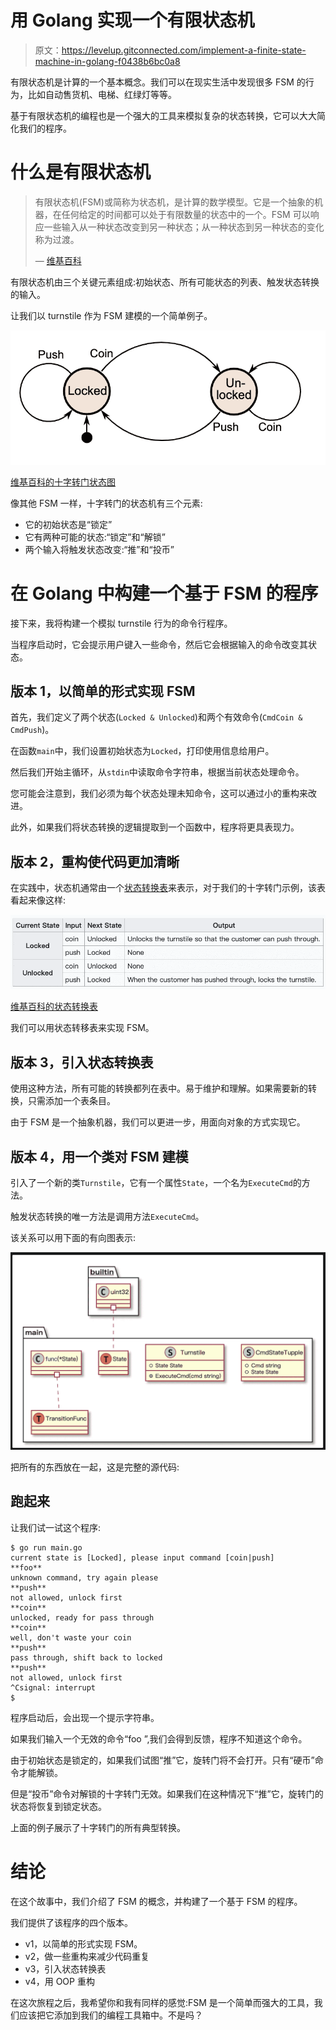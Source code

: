 # 用 Golang 实现一个有限状态机

> 原文：<https://levelup.gitconnected.com/implement-a-finite-state-machine-in-golang-f0438b6bc0a8>

有限状态机是计算的一个基本概念。我们可以在现实生活中发现很多 FSM 的行为，比如自动售货机、电梯、红绿灯等等。

基于有限状态机的编程也是一个强大的工具来模拟复杂的状态转换，它可以大大简化我们的程序。

# 什么是有限状态机

> 有限状态机(FSM)或简称为状态机，是计算的数学模型。它是一个抽象的机器，在任何给定的时间都可以处于有限数量的状态中的一个。FSM 可以响应一些输入从一种状态改变到另一种状态；从一种状态到另一种状态的变化称为过渡。
> 
> — [维基百科](https://en.wikipedia.org/wiki/Finite-state_machine)

有限状态机由三个关键元素组成:初始状态、所有可能状态的列表、触发状态转换的输入。

让我们以 turnstile 作为 FSM 建模的一个简单例子。

![](img/2602903c64eb0d87ff1a1dfcc4a84c01.png)

[维基百科的十字转门状态图](https://upload.wikimedia.org/wikipedia/commons/9/9e/Turnstile_state_machine_colored.svg)

像其他 FSM 一样，十字转门的状态机有三个元素:

*   它的初始状态是“锁定”
*   它有两种可能的状态:“锁定”和“解锁”
*   两个输入将触发状态改变:“推”和“投币”

# 在 Golang 中构建一个基于 FSM 的程序

接下来，我将构建一个模拟 turnstile 行为的命令行程序。

当程序启动时，它会提示用户键入一些命令，然后它会根据输入的命令改变其状态。

## 版本 1，以简单的形式实现 FSM

首先，我们定义了两个状态(`Locked & Unlocked`)和两个有效命令(`CmdCoin & CmdPush`)。

在函数`main`中，我们设置初始状态为`Locked`，打印使用信息给用户。

然后我们开始主循环，从`stdin`中读取命令字符串，根据当前状态处理命令。

您可能会注意到，我们必须为每个状态处理未知命令，这可以通过小的重构来改进。

此外，如果我们将状态转换的逻辑提取到一个函数中，程序将更具表现力。

## 版本 2，重构使代码更加清晰

在实践中，状态机通常由一个[状态转换表](https://en.wikipedia.org/wiki/State-transition_table)来表示，对于我们的十字转门示例，该表看起来像这样:

![](img/41c27a9d975a451ccb58ae57f6577703.png)

[维基百科的状态转换表](https://en.wikipedia.org/wiki/Finite-state_machine#Example:_coin-operated_turnstile)

我们可以用状态转移表来实现 FSM。

## 版本 3，引入状态转换表

使用这种方法，所有可能的转换都列在表中。易于维护和理解。如果需要新的转换，只需添加一个表条目。

由于 FSM 是一个抽象机器，我们可以更进一步，用面向对象的方式实现它。

## 版本 4，用一个类对 FSM 建模

引入了一个新的类`Turnstile`，它有一个属性`State`，一个名为`ExecuteCmd`的方法。

触发状态转换的唯一方法是调用方法`ExecuteCmd`。

该关系可以用下面的有向图表示:

![](img/896125a446f86edba750130db778e048.png)

把所有的东西放在一起，这是完整的源代码:

## 跑起来

让我们试一试这个程序:

```
$ go run main.go
current state is [Locked], please input command [coin|push]
**foo**
unknown command, try again please
**push**
not allowed, unlock first
**coin**
unlocked, ready for pass through
**coin**
well, don't waste your coin
**push**
pass through, shift back to locked
**push**
not allowed, unlock first
^Csignal: interrupt
$
```

程序启动后，会出现一个提示字符串。

如果我们输入一个无效的命令“foo ”,我们会得到反馈，程序不知道这个命令。

由于初始状态是锁定的，如果我们试图“推”它，旋转门将不会打开。只有“硬币”命令才能解锁。

但是“投币”命令对解锁的十字转门无效。如果我们在这种情况下“推”它，旋转门的状态将恢复到锁定状态。

上面的例子展示了十字转门的所有典型转换。

# 结论

在这个故事中，我们介绍了 FSM 的概念，并构建了一个基于 FSM 的程序。

我们提供了该程序的四个版本。

*   v1，以简单的形式实现 FSM。
*   v2，做一些重构来减少代码重复
*   v3，引入状态转换表
*   v4，用 OOP 重构

在这次旅程之后，我希望你和我有同样的感觉:FSM 是一个简单而强大的工具，我们应该把它添加到我们的编程工具箱中。不是吗？